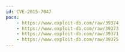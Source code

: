 ```yaml
---
id: CVE-2015-7047
pocs:
    - https://www.exploit-db.com/raw/39374
    - https://www.exploit-db.com/raw/39373
    - https://www.exploit-db.com/raw/39371
    - https://www.exploit-db.com/raw/39375
---
```

